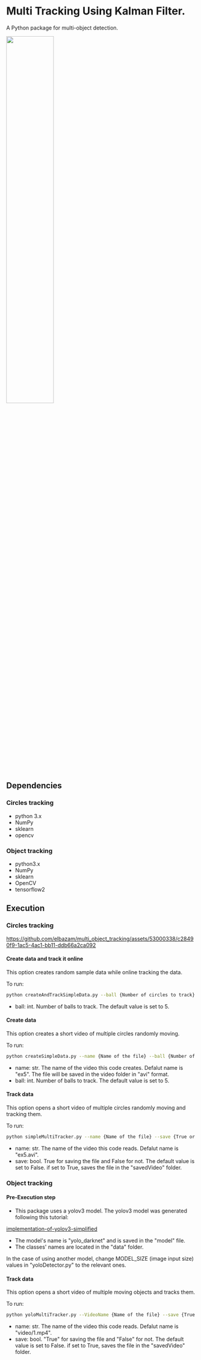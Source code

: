 


# Multi Tracking Using Kalman Filter.


A Python package for multi-object detection.



[<img src="http://i3.ytimg.com/vi/4F954rXDHiA/hqdefault.jpg" width="50%">](https://www.youtube.com/watch?v=4F954rXDHiA)



## Dependencies

### Circles tracking

- python 3.x
- NumPy
- sklearn
- opencv

### Object tracking

- python3.x
- NumPy
- sklearn
- OpenCV
- tensorflow2


## Execution


### Circles tracking


https://github.com/elbazam/multi_object_tracking/assets/53000338/c28490f9-1ac5-4ac1-bb11-ddb66a2ca092



#### Create data and track it online

This option creates random sample data while online tracking the data.

To run:

```bash
python createAndTrackSimpleData.py --ball {Number of circles to track}
```

- ball: int. Number of balls to track. The default value is set to 5.

#### Create data

This option creates a short video of multiple circles randomly moving.

To run:

```bash
python createSimpleData.py --name {Name of the file} --ball {Number of circles to track}
```

- name: str. The name of the video this code creates. Defalut name is "ex5". The file will be saved
in the video folder in "avi" format.
- ball: int. Number of balls to track. The default value is set to 5.

#### Track data

This option opens a short video of multiple circles randomly moving and tracking them.

To run:

```bash
python simpleMultiTracker.py --name {Name of the file} --save {True or False} 
```

- name: str. The name of the video this code reads. Defalut name is "ex5.avi". 
- save: bool. True for saving the file and False for not. The default value is set to False. 
if set to True, saves the file in the "savedVideo" folder.

### Object tracking

#### Pre-Execution step

- This package uses a yolov3 model. The yolov3 model was generated following this tutorial:

[implementation-of-yolov3-simplified](https://www.analyticsvidhya.com/blog/2021/06/implementation-of-yolov3-simplified/)

- The model's name is "yolo_darknet" and is saved in the "model" file.
- The classes' names are located in the "data" folder.

In the case of using another model, change MODEL_SIZE (image input size) values in "yoloDetector.py" to the relevant ones.

#### Track data

This option opens a short video of multiple moving objects and tracks them.

To run:

```bash
python yoloMultiTracker.py --VideoName {Name of the file} --save {True or False} 
```

- name: str. The name of the video this code reads. Defalut name is "video/1.mp4". 
- save: bool. "True" for saving the file and "False" for not. The default value is set to False. 
if set to True, saves the file in the "savedVideo" folder.






